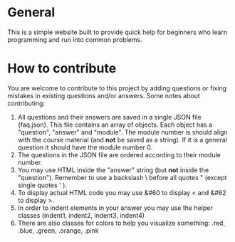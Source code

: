 # General #
This is a simple website built to provide quick help for beginners who learn programming and run into common problems.


# How to contribute #
You are welcome to contribute to this project by adding questions or fixing mistakes in existing questions and/or answers.
Some notes about contributing:

 1. All questions and their answers are saved in a single JSON file (faq.json). This file contains an array of objects. Each object has a "question", "answer" and "module". The module number is should align with the course material (and **not** be saved as a string). If it is a general question it should have the module number 0.
 2. The questions in the JSON file are ordered according to their module number.
 3. You may use HTML inside the "answer" string (but **not** inside the "question"). Remember to use a backslash \ before all quotes " (except single quotes ' ).
 4. To display actual HTML code you may use &#60 to display < and &#62 to display >.
 5. In order to indent elements in your answer you may use the helper classes (indent1, indent2, indent3, indent4)
 6. There are also classes for colors to help you visualize something: .red, .blue, .green, .orange, .pink
